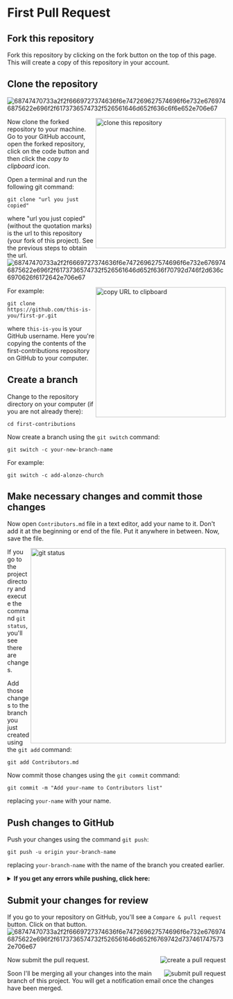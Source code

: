 # First Pull Request

## Fork this repository

Fork this repository by clicking on the fork button on the top of this page.
This will create a copy of this repository in your account.

## Clone the repository
![68747470733a2f2f6669727374636f6e747269627574696f6e732e6769746875622e696f2f6173736574732f526561646d652f636c6f6e652e706e67](https://user-images.githubusercontent.com/93030904/206855000-eb42c8bf-aa56-4f05-aa82-bb8a8fddae81.png)

<img align="right" width="300" src="https://user-images.githubusercontent.com/93030904/206855000-eb42c8bf-aa56-4f05-aa82-bb8a8fddae81.png" alt="clone this repository" />

Now clone the forked repository to your machine. Go to your GitHub account, open the forked repository, click on the code button and then click the _copy to clipboard_ icon.

Open a terminal and run the following git command:

```
git clone "url you just copied"
```

where "url you just copied" (without the quotation marks) is the url to this repository (your fork of this project). See the previous steps to obtain the url.
![68747470733a2f2f6669727374636f6e747269627574696f6e732e6769746875622e696f2f6173736574732f526561646d652f636f70792d746f2d636c6970626f6172642e706e67](https://user-images.githubusercontent.com/93030904/206855026-df01a4e1-9873-42a0-b9fc-828302cfb125.png)

<img align="right" width="300" src="https://user-images.githubusercontent.com/93030904/206855026-df01a4e1-9873-42a0-b9fc-828302cfb125.png" alt="copy URL to clipboard" />

For example:

```
git clone https://github.com/this-is-you/first-pr.git
```

where `this-is-you` is your GitHub username. Here you're copying the contents of the first-contributions repository on GitHub to your computer.

## Create a branch

Change to the repository directory on your computer (if you are not already there):

```
cd first-contributions
```

Now create a branch using the `git switch` command:

```
git switch -c your-new-branch-name
```

For example:

```
git switch -c add-alonzo-church
```

## Make necessary changes and commit those changes

Now open `Contributors.md` file in a text editor, add your name to it. Don't add it at the beginning or end of the file. Put it anywhere in between. Now, save the file.


<img align="right" width="450" src="https://user-images.githubusercontent.com/93030904/206855068-4b50d277-20dd-48f7-a141-412e2e4be919.png" alt="git status" />

If you go to the project directory and execute the command `git status`, you'll see there are changes.

Add those changes to the branch you just created using the `git add` command:

```
git add Contributors.md
```

Now commit those changes using the `git commit` command:

```
git commit -m "Add your-name to Contributors list"
```

replacing `your-name` with your name.

## Push changes to GitHub

Push your changes using the command `git push`:

```
git push -u origin your-branch-name
```

replacing `your-branch-name` with the name of the branch you created earlier.

<details>
<summary> <strong>If you get any errors while pushing, click here:</strong> </summary>

- ### Authentication Error
     <pre>remote: Support for password authentication was removed on August 13, 2021. Please use a personal access token instead.
  remote: Please see https://github.blog/2020-12-15-token-authentication-requirements-for-git-operations/ for more information.
  fatal: Authentication failed for 'https://github.com/<your-username>/first-contributions.git/'</pre>
  Go to [GitHub's tutorial](https://docs.github.com/en/authentication/connecting-to-github-with-ssh/adding-a-new-ssh-key-to-your-github-account) on generating and configuring an SSH key to your account.

</details>

## Submit your changes for review

If you go to your repository on GitHub, you'll see a `Compare & pull request` button. Click on that button.
![68747470733a2f2f6669727374636f6e747269627574696f6e732e6769746875622e696f2f6173736574732f526561646d652f6769742d7374617475732e706e67](https://user-images.githubusercontent.com/93030904/206855158-08e54c1c-9e17-4695-889b-38c9c0ae03f1.png)

<img style="float: right;" src="https://firstcontributions.github.io/assets/Readme/compare-and-pull.png" alt="create a pull request" />

Now submit the pull request.


<img style="float: right;" src="https://user-images.githubusercontent.com/93030904/206855111-1e009ef7-e6a2-4a30-9ff4-249aed7a8ae6.png" alt="submit pull request" />

Soon I'll be merging all your changes into the main branch of this project. You will get a notification email once the changes have been merged.

